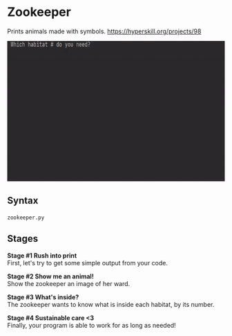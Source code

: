 # Zookeeper
Prints animals made with symbols.
https://hyperskill.org/projects/98

<img src="https://github.com/ishwarjagdale/Zookeeper/blob/master/demonstration.gif" width="640" height="324"/>

## Syntax
```
zookeeper.py
```

## Stages
**Stage #1 Rush into print**  
First, let's try to get some simple output from your code.

**Stage #2 Show me an animal!**  
Show the zookeeper an image of her ward.

**Stage #3 What's inside?**  
The zookeeper wants to know what is inside each habitat, by its number.

**Stage #4 Sustainable care <3**  
Finally, your program is able to work for as long as needed!